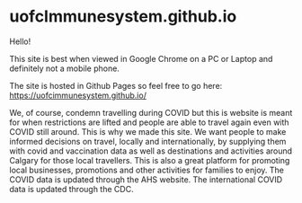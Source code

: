 # uofcImmunesystem.github.io

Hello!

This site is best when viewed in Google Chrome on a PC or Laptop and definitely not a mobile phone. 

The site is hosted in Github Pages so feel free to go here: https://uofcimmunesystem.github.io/

We, of course, condemn travelling during COVID but this is website is meant for when restrictions are lifted and people are able to travel again even with COVID still around.
This is why we made this site. We want people to make informed decisions on travel, locally and internationally, by supplying them with covid and vaccination data as well as destinations
and activities around Calgary for those local travellers. This is also a great platform for promoting local businesses, promotions and other activities for families to enjoy. The COVID data is updated through the 
AHS website. The international COVID data is updated through the CDC. 
